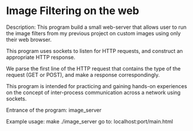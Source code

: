 # Image Filtering on the web
Description: This program build a small web-server that allows user to run the image filters from my previous project on custom images
using only their web browser.

This program uses sockets to listen for HTTP requests, and construct an appropriate HTTP response.

We parse the first line of the HTTP request that contains the type of the request (GET or POST), and make a response correspondingly.

This program is intended for practicing and gaining hands-on experiences on the concept of inter-process communication across a network 
using sockets.

Entrance of the program: image_server

Example usage:
make
./image_server
go to: localhost:port/main.html
